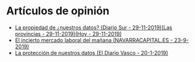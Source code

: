 # Artículos de opinión
- [La propiedad de ¿nuestros datos? (Diario Sur - 29-11-2019)](https://www.diariosur.es/opinion/propiedad-datos-20191129000411-ntvo.html)[(Las provincias - 29-11-2019)](https://www.lasprovincias.es/comunitat/opinion/propiedad-datos-20191129010110-ntvo.html)[(Hoy - 29-11-2019)](https://www.hoy.es/sociedad/propiedad-datos-20191129001253-nt.html)
- [El incierto mercado laboral del mañana (NAVARRACAPITAL.ES - 23-9-2019)](https://navarracapital.es/el-incierto-mercado-laboral-del-manana/)
- [La protección de nuestros datos (El Diario Vasco - 20-1-2019)](https://www.pressclipping.com/sp3/redir.php?786-01-X90KsEkKEQ922OnXdAkNReA-71-540-0-9832889-176-NA==)
